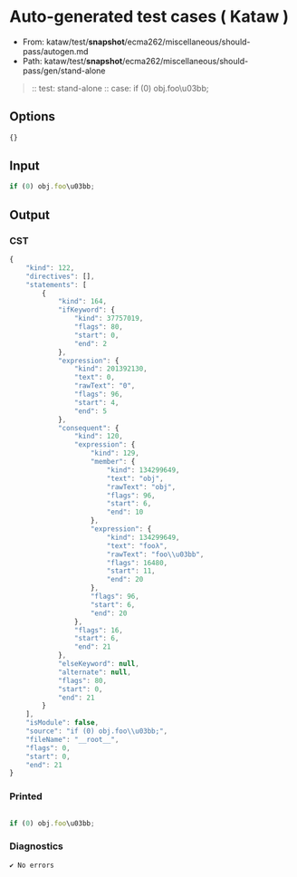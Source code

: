 # Auto-generated test cases ( Kataw )
- From: kataw/test/__snapshot__/ecma262/miscellaneous/should-pass/autogen.md
- Path: kataw/test/__snapshot__/ecma262/miscellaneous/should-pass/gen/stand-alone
> :: test: stand-alone
> :: case: if (0) obj.foo\u03bb;
## Options

`````js
{}
`````
## Input

`````js
if (0) obj.foo\u03bb;
`````
## Output

### CST

```javascript
{
    "kind": 122,
    "directives": [],
    "statements": [
        {
            "kind": 164,
            "ifKeyword": {
                "kind": 37757019,
                "flags": 80,
                "start": 0,
                "end": 2
            },
            "expression": {
                "kind": 201392130,
                "text": 0,
                "rawText": "0",
                "flags": 96,
                "start": 4,
                "end": 5
            },
            "consequent": {
                "kind": 120,
                "expression": {
                    "kind": 129,
                    "member": {
                        "kind": 134299649,
                        "text": "obj",
                        "rawText": "obj",
                        "flags": 96,
                        "start": 6,
                        "end": 10
                    },
                    "expression": {
                        "kind": 134299649,
                        "text": "fooλ",
                        "rawText": "foo\\u03bb",
                        "flags": 16480,
                        "start": 11,
                        "end": 20
                    },
                    "flags": 96,
                    "start": 6,
                    "end": 20
                },
                "flags": 16,
                "start": 6,
                "end": 21
            },
            "elseKeyword": null,
            "alternate": null,
            "flags": 80,
            "start": 0,
            "end": 21
        }
    ],
    "isModule": false,
    "source": "if (0) obj.foo\\u03bb;",
    "fileName": "__root__",
    "flags": 0,
    "start": 0,
    "end": 21
}
```

### Printed

```javascript

if (0) obj.foo\u03bb;
```

### Diagnostics

```javascript
✔ No errors
```

